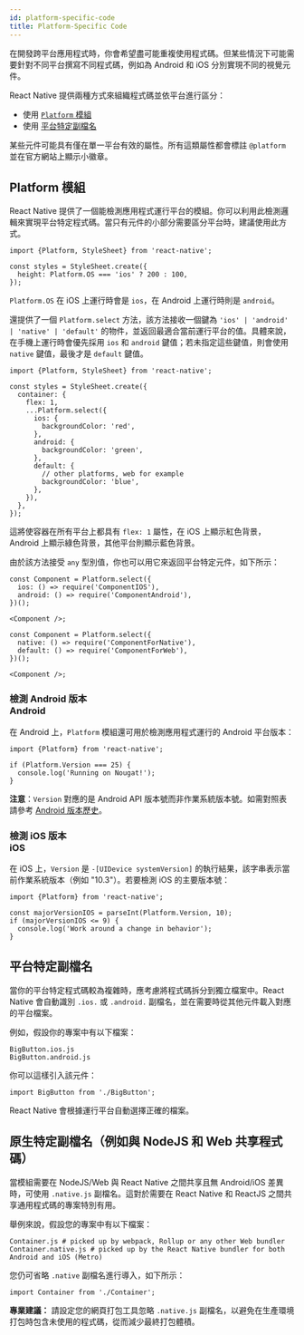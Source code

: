 ```yaml
---
id: platform-specific-code
title: Platform-Specific Code
---
```


在開發跨平台應用程式時，你會希望盡可能重複使用程式碼。但某些情況下可能需要針對不同平台撰寫不同程式碼，例如為 Android 和 iOS 分別實現不同的視覺元件。

React Native 提供兩種方式來組織程式碼並依平台進行區分：

- 使用 [`Platform` 模組](platform-specific-code.md#platform-module)
- 使用 [平台特定副檔名](platform-specific-code.md#platform-specific-extensions)

某些元件可能具有僅在單一平台有效的屬性。所有這類屬性都會標註 `@platform` 並在官方網站上顯示小徽章。

## Platform 模組

React Native 提供了一個能檢測應用程式運行平台的模組。你可以利用此檢測邏輯來實現平台特定程式碼。當只有元件的小部分需要區分平台時，建議使用此方式。

```tsx
import {Platform, StyleSheet} from 'react-native';

const styles = StyleSheet.create({
  height: Platform.OS === 'ios' ? 200 : 100,
});
```

`Platform.OS` 在 iOS 上運行時會是 `ios`，在 Android 上運行時則是 `android`。

還提供了一個 `Platform.select` 方法，該方法接收一個鍵為 `'ios' | 'android' | 'native' | 'default'` 的物件，並返回最適合當前運行平台的值。具體來說，在手機上運行時會優先採用 `ios` 和 `android` 鍵值；若未指定這些鍵值，則會使用 `native` 鍵值，最後才是 `default` 鍵值。

```tsx
import {Platform, StyleSheet} from 'react-native';

const styles = StyleSheet.create({
  container: {
    flex: 1,
    ...Platform.select({
      ios: {
        backgroundColor: 'red',
      },
      android: {
        backgroundColor: 'green',
      },
      default: {
        // other platforms, web for example
        backgroundColor: 'blue',
      },
    }),
  },
});
```

這將使容器在所有平台上都具有 `flex: 1` 屬性，在 iOS 上顯示紅色背景，Android 上顯示綠色背景，其他平台則顯示藍色背景。

由於該方法接受 `any` 型別值，你也可以用它來返回平台特定元件，如下所示：

```tsx
const Component = Platform.select({
  ios: () => require('ComponentIOS'),
  android: () => require('ComponentAndroid'),
})();

<Component />;
```

```tsx
const Component = Platform.select({
  native: () => require('ComponentForNative'),
  default: () => require('ComponentForWeb'),
})();

<Component />;
```

### 檢測 Android 版本 <div class="label android" title="此章節與 Android 平台相關">Android</div>

在 Android 上，`Platform` 模組還可用於檢測應用程式運行的 Android 平台版本：

```tsx
import {Platform} from 'react-native';

if (Platform.Version === 25) {
  console.log('Running on Nougat!');
}
```

**注意**：`Version` 對應的是 Android API 版本號而非作業系統版本號。如需對照表請參考 [Android 版本歷史](https://en.wikipedia.org/wiki/Android_version_history#Overview)。

### 檢測 iOS 版本 <div class="label ios" title="此章節與 iOS 平台相關">iOS</div>

在 iOS 上，`Version` 是 `-[UIDevice systemVersion]` 的執行結果，該字串表示當前作業系統版本（例如 "10.3"）。若要檢測 iOS 的主要版本號：

```tsx
import {Platform} from 'react-native';

const majorVersionIOS = parseInt(Platform.Version, 10);
if (majorVersionIOS <= 9) {
  console.log('Work around a change in behavior');
}
```

## 平台特定副檔名

當你的平台特定程式碼較為複雜時，應考慮將程式碼拆分到獨立檔案中。React Native 會自動識別 `.ios.` 或 `.android.` 副檔名，並在需要時從其他元件載入對應的平台檔案。

例如，假設你的專案中有以下檔案：

```shell
BigButton.ios.js
BigButton.android.js
```

你可以這樣引入該元件：

```tsx
import BigButton from './BigButton';
```

React Native 會根據運行平台自動選擇正確的檔案。

## 原生特定副檔名（例如與 NodeJS 和 Web 共享程式碼）

當模組需要在 NodeJS/Web 與 React Native 之間共享且無 Android/iOS 差異時，可使用 `.native.js` 副檔名。這對於需要在 React Native 和 ReactJS 之間共享通用程式碼的專案特別有用。

舉例來說，假設您的專案中有以下檔案：

```shell
Container.js # picked up by webpack, Rollup or any other Web bundler
Container.native.js # picked up by the React Native bundler for both Android and iOS (Metro)
```

您仍可省略 `.native` 副檔名進行導入，如下所示：

```tsx
import Container from './Container';
```

**專業建議：** 請設定您的網頁打包工具忽略 `.native.js` 副檔名，以避免在生產環境打包時包含未使用的程式碼，從而減少最終打包體積。